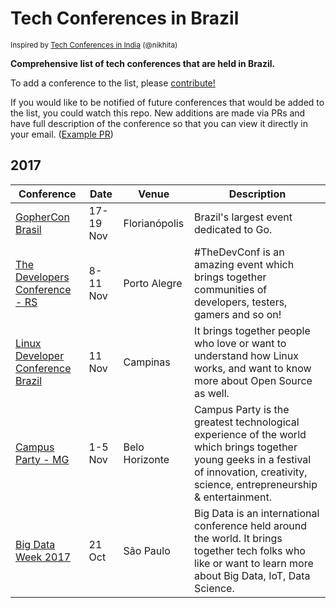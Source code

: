 # Tech Conferences in Brazil
<sup>Inspired by [Tech Conferences in India](https://github.com/nikhita/tech-conferences-india) (@nikhita)</sup>

**Comprehensive list of tech conferences that are held in Brazil.**

To add a conference to the list, please [contribute!](CONTRIBUTING.md)

If you would like to be notified of future conferences that would be added to the list, you could watch this repo. New additions are made via PRs and have full description of the conference so that you can view it directly in your email. ([Example PR](https://github.com/samanthakem/tech-conferences-brazil/pull/1))

## 2017

| Conference | Date | Venue | Description |
|------------|------|-------|-------------|
| [GopherCon Brasil](https://2017.gopherconbr.org/) | 17-19 Nov | Florianópolis | Brazil's largest event dedicated to Go. |
| [The Developers Conference - RS](http://www.thedevelopersconference.com.br/tdc/2017/portoalegre/trilhas) | 8-11 Nov | Porto Alegre | #TheDevConf is an amazing event which brings together communities of developers, testers, gamers and so on!
| [Linux Developer Conference Brazil](http://linuxdev-br.net/) | 11 Nov | Campinas | It brings together people who love or want to understand how Linux works, and want to know more about Open Source as well.
| [Campus Party - MG](http://brasil.campus-party.org/minas-gerais/) | 1-5 Nov | Belo Horizonte | Campus Party is the greatest technological experience of the world which brings together young geeks in a festival of innovation, creativity, science, entrepreneurship & entertainment.
| [Big Data Week 2017](http://sao-paulo.bigdataweek.com/) | 21 Oct | São Paulo | Big Data is an international conference held around the world. It brings together tech folks who like or want to learn more about Big Data, IoT, Data Science.
